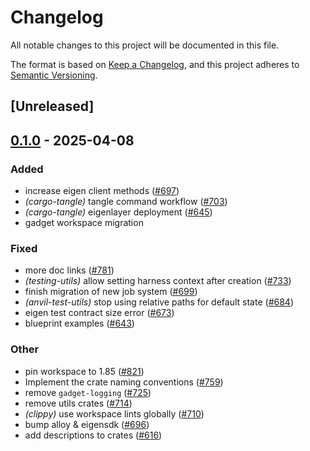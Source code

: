 # Changelog

All notable changes to this project will be documented in this file.

The format is based on [Keep a Changelog](https://keepachangelog.com/en/1.0.0/),
and this project adheres to [Semantic Versioning](https://semver.org/spec/v2.0.0.html).

## [Unreleased]

## [0.1.0](https://github.com/tangle-network/blueprint/releases/tag/blueprint-anvil-testing-utils-v0.1.0) - 2025-04-08

### Added

- increase eigen client methods ([#697](https://github.com/tangle-network/blueprint/pull/697))
- *(cargo-tangle)* tangle command workflow  ([#703](https://github.com/tangle-network/blueprint/pull/703))
- *(cargo-tangle)* eigenlayer deployment ([#645](https://github.com/tangle-network/blueprint/pull/645))
- gadget workspace migration

### Fixed

- more doc links ([#781](https://github.com/tangle-network/blueprint/pull/781))
- *(testing-utils)* allow setting harness context after creation ([#733](https://github.com/tangle-network/blueprint/pull/733))
- finish migration of new job system ([#699](https://github.com/tangle-network/blueprint/pull/699))
- *(anvil-test-utils)* stop using relative paths for default state ([#684](https://github.com/tangle-network/blueprint/pull/684))
- eigen test contract size error ([#673](https://github.com/tangle-network/blueprint/pull/673))
- blueprint examples ([#643](https://github.com/tangle-network/blueprint/pull/643))

### Other

- pin workspace to 1.85 ([#821](https://github.com/tangle-network/blueprint/pull/821))
- Implement the crate naming conventions ([#759](https://github.com/tangle-network/blueprint/pull/759))
- remove `gadget-logging` ([#725](https://github.com/tangle-network/blueprint/pull/725))
- remove utils crates ([#714](https://github.com/tangle-network/blueprint/pull/714))
- *(clippy)* use workspace lints globally ([#710](https://github.com/tangle-network/blueprint/pull/710))
- bump alloy & eigensdk ([#696](https://github.com/tangle-network/blueprint/pull/696))
- add descriptions to crates ([#616](https://github.com/tangle-network/blueprint/pull/616))
